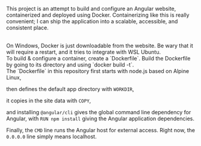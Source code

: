 This project is an attempt to build and configure an Angular website, containerized and deployed using Docker. Containerizing like this is really convenient; I can ship the application into a scalable, accessible, and consistent place.

<br>
On Windows, Docker is just downloadable from the website. Be wary that it will require a restart, and it tries to integrate with WSL Ubuntu.

<br>
To build & configure a container, create a `Dockerfile`. Build the Dockerfile by going to its directory and using `docker build -t`.

<br>
The `Dockerfile` in this repository first starts with node.js based on Alpine Linux,

then defines the default app directory with `WORKDIR`,

it copies in the site data with `COPY`,

and installing `@angular/cli` gives the global command line dependency for Angular, with `RUN npm install` giving the Angular application dependencies.

Finally, the ``CMD`` line runs the Angular host for external access. Right now, the `0.0.0.0` line simply means localhost.


